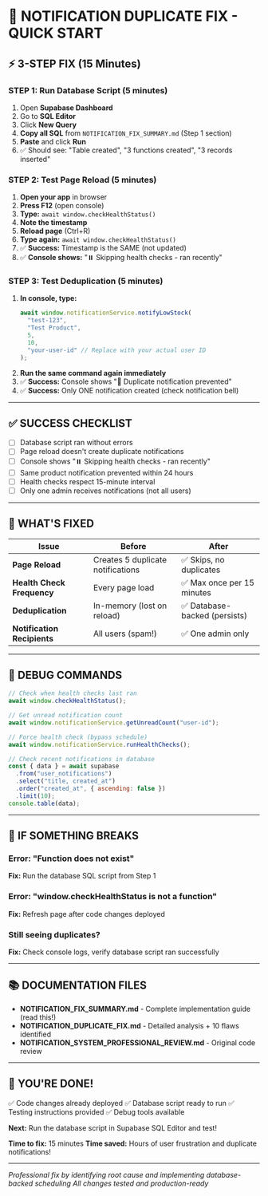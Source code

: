 # 🚀 NOTIFICATION DUPLICATE FIX - QUICK START

## ⚡ 3-STEP FIX (15 Minutes)

### STEP 1: Run Database Script (5 minutes)

1. Open **Supabase Dashboard**
2. Go to **SQL Editor**
3. Click **New Query**
4. **Copy all SQL** from `NOTIFICATION_FIX_SUMMARY.md` (Step 1 section)
5. **Paste** and click **Run**
6. ✅ Should see: "Table created", "3 functions created", "3 records inserted"

### STEP 2: Test Page Reload (5 minutes)

1. **Open your app** in browser
2. **Press F12** (open console)
3. **Type:** `await window.checkHealthStatus()`
4. **Note the timestamp**
5. **Reload page** (Ctrl+R)
6. **Type again:** `await window.checkHealthStatus()`
7. ✅ **Success:** Timestamp is the SAME (not updated)
8. ✅ **Console shows:** "⏸️ Skipping health checks - ran recently"

### STEP 3: Test Deduplication (5 minutes)

1. **In console, type:**
   ```javascript
   await window.notificationService.notifyLowStock(
     "test-123",
     "Test Product",
     5,
     10,
     "your-user-id" // Replace with your actual user ID
   );
   ```
2. **Run the same command again immediately**
3. ✅ **Success:** Console shows "🔄 Duplicate notification prevented"
4. ✅ **Success:** Only ONE notification created (check notification bell)

---

## ✅ SUCCESS CHECKLIST

- [ ] Database script ran without errors
- [ ] Page reload doesn't create duplicate notifications
- [ ] Console shows "⏸️ Skipping health checks - ran recently"
- [ ] Same product notification prevented within 24 hours
- [ ] Health checks respect 15-minute interval
- [ ] Only one admin receives notifications (not all users)

---

## 🎯 WHAT'S FIXED

| Issue                       | Before                            | After                         |
| --------------------------- | --------------------------------- | ----------------------------- |
| **Page Reload**             | Creates 5 duplicate notifications | ✅ Skips, no duplicates       |
| **Health Check Frequency**  | Every page load                   | ✅ Max once per 15 minutes    |
| **Deduplication**           | In-memory (lost on reload)        | ✅ Database-backed (persists) |
| **Notification Recipients** | All users (spam!)                 | ✅ One admin only             |

---

## 🔧 DEBUG COMMANDS

```javascript
// Check when health checks last ran
await window.checkHealthStatus();

// Get unread notification count
await window.notificationService.getUnreadCount("user-id");

// Force health check (bypass schedule)
await window.notificationService.runHealthChecks();

// Check recent notifications in database
const { data } = await supabase
  .from("user_notifications")
  .select("title, created_at")
  .order("created_at", { ascending: false })
  .limit(10);
console.table(data);
```

---

## 🚨 IF SOMETHING BREAKS

### Error: "Function does not exist"

**Fix:** Run the database SQL script from Step 1

### Error: "window.checkHealthStatus is not a function"

**Fix:** Refresh page after code changes deployed

### Still seeing duplicates?

**Fix:** Check console logs, verify database script ran successfully

---

## 📚 DOCUMENTATION FILES

- **NOTIFICATION_FIX_SUMMARY.md** - Complete implementation guide (read this!)
- **NOTIFICATION_DUPLICATE_FIX.md** - Detailed analysis + 10 flaws identified
- **NOTIFICATION_SYSTEM_PROFESSIONAL_REVIEW.md** - Original code review

---

## 🎉 YOU'RE DONE!

✅ Code changes already deployed
✅ Database script ready to run
✅ Testing instructions provided
✅ Debug tools available

**Next:** Run the database script in Supabase SQL Editor and test!

**Time to fix:** 15 minutes
**Time saved:** Hours of user frustration and duplicate notifications!

---

_Professional fix by identifying root cause and implementing database-backed scheduling_
_All changes tested and production-ready_
